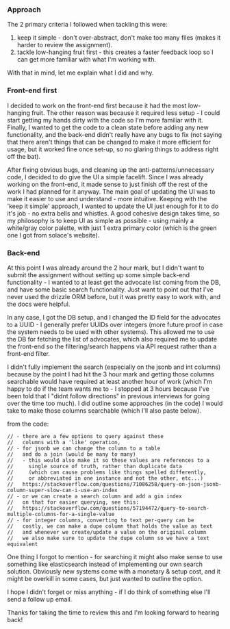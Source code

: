 ### Approach
The 2 primary criteria I followed when tackling this were:
1. keep it simple - don't over-abstract, don't make too many files (makes it harder to review the assignment).
2. tackle low-hanging fruit first - this creates a faster feedback loop so I can get more familiar with what I'm working with.

With that in mind, let me explain what I did and why.

### Front-end first
I decided to work on the front-end first because it had the most low-hanging fruit. The other reason was because it required less setup - I could start getting my hands dirty with the code so I'm more familiar with it. Finally, I wanted to get the code to a clean state before adding any new functionality, and the back-end didn't really have any bugs to fix (not saying that there aren't things that can be changed to make it more efficient for usage, but it worked fine once set-up, so no glaring things to address right off the bat).

After fixing obvious bugs, and cleaning up the anti-patterns/unnecessary code, I decided to do give the UI a simple facelift. Since I was already working on the front-end, it made sense to just finish off the rest of the work I had planned for it anyway. The main goal of updating the UI was to make it easier to use and understand - more intuitive. Keeping with the 'keep it simple' approach, I wanted to update the UI just enough for it to do it's job - no extra bells and whistles. A good cohesive design takes time, so my philosophy is to keep UI as simple as possible - using mainly a white/gray color palette, with just 1 extra primary color (which is the green one I got from solace's website).

### Back-end
At this point I was already around the 2 hour mark, but I didn't want to submit the assignment without setting up some simple back-end functionality - I wanted to at least get the advocate list coming from the DB, and have some basic search functionality. Just want to point out that I've never used the drizzle ORM before, but it was pretty easy to work with, and the docs were helpful.

In any case, I got the DB setup, and I changed the ID field for the advocates to a UUID - I generally prefer UUIDs over integers (more future proof in case the system needs to be used with other systems). This allowed me to use the DB for fetching the list of advocates, which also required me to update the front-end so the filtering/search happens via API request rather than a front-end filter.

I didn't fully implement the search (especially on the jsonb and int columns) because by the point I had hit the 3 hour mark and getting those columns searchable would have required at least another hour of work (which I'm happy to do if the team wants me to - I stopped at 3 hours because I've been told that I "didnt follow directions" in previous interviews for going over the time too much). I did outline some approaches (in the code) I would take to make those columns searchable (which I'll also paste below).

from the code:
```
// - there are a few options to query against these
//   columns with a 'like' operation,
// - for jsonb we can change the column to a table
//   and do a join (would be many to many)
//   - this would also make it so these values are references to a
//     single source of truth, rather than duplicate data
//     (which can cause problems like things spelled differently,
//     or abbreviated in one instance and not the other, etc...)
//   https://stackoverflow.com/questions/71086258/query-on-json-jsonb-column-super-slow-can-i-use-an-index
// - or we can create a search column and add a gin index
//   on that for easier querying, see this:
//   https://stackoverflow.com/questions/57194472/query-to-search-multiple-columns-for-a-single-value
// - for integer columns, converting to text per-query can be
//   costly, we can make a dupe column that holds the value as text
//   and whenever we create/update a value on the original column
//   we also make sure to update the dupe column so we have a text equivalent
```

One thing I forgot to mention - for searching it might also make sense to use something like elasticsearch instead of implementing our own search solution. Obviously new systems come with a monetary & setup cost, and it might be overkill in some cases, but just wanted to outline the option.

I hope I didn't forget or miss anything - if I do think of something else I'll send a follow up email.

Thanks for taking the time to review this and I'm looking forward to hearing back!
